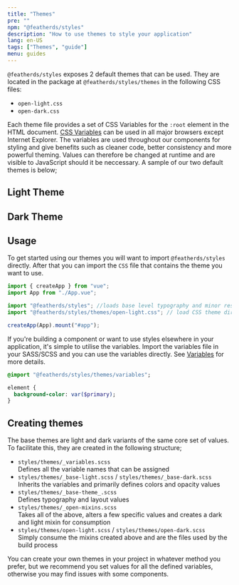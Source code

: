 ```yaml
---
title: "Themes"
pre: ""
npm: "@featherds/styles"
description: "How to use themes to style your application"
lang: en-US
tags: ["Themes", "guide"]
menu: guides
---
```


`@featherds/styles` exposes 2 default themes that can be used. They are located in the package at `@featherds/styles/themes` in the following CSS files:

- `open-light.css`
- `open-dark.css`

Each theme file provides a set of CSS Variables for the `:root` element in the HTML document. [CSS Variables](https://caniuse.com/#feat=css-variables) can be used in all major browsers except Internet Explorer. The variables are used throughout our components for styling and give benefits such as cleaner code, better consistency and more powerful theming. Values can therefore be changed at runtime and are visible to JavaScript should it be neccessary. A sample of our two default themes is below;

## Light Theme

<Styles-ExampleThemeRender theme="open-light"/>

## Dark Theme

<Styles-ExampleThemeRender theme="open-dark"/>

## Usage

To get started using our themes you will want to import `@featherds/styles` directly. After that you can import the `CSS` file that contains the theme you want to use.

```js
import { createApp } from "vue";
import App from "./App.vue";

import "@featherds/styles"; //loads base level typography and minor reset
import "@featherds/styles/themes/open-light.css"; // load CSS theme directly

createApp(App).mount("#app");
```

If you're building a component or want to use styles elsewhere in your application, it's simple to utilise the variables. Import the variables file in your SASS/SCSS and you can use the variables directly.
See [Variables](../Variables/) for more details.

```sass
@import "@featherds/styles/themes/variables";

element {
  background-color: var($primary);
}

```

## Creating themes

The base themes are light and dark variants of the same core set of values. To facilitate this, they are created in the following structure;

- `styles/themes/_variables.scss`<br/>
  Defines all the variable names that can be assigned
- `styles/themes/_base-light.scss` / `styles/themes/_base-dark.scss`<br/>
  Inherits the variables and primarily defines colors and opacity values
- `styles/themes/_base-theme_.scss`<br/>
  Defines typography and layout values
- `styles/themes/_open-mixins.scss`<br/>
  Takes all of the above, alters a few specific values and creates a dark and light mixin for consumption
- `styles/themes/open-light.scss` / `styles/themes/open-dark.scss`<br/>
  Simply consume the mixins created above and are the files used by the build process

You can create your own themes in your project in whatever method you prefer, but we recommend you set values for all the defined variables, otherwise you may find issues with some components.
